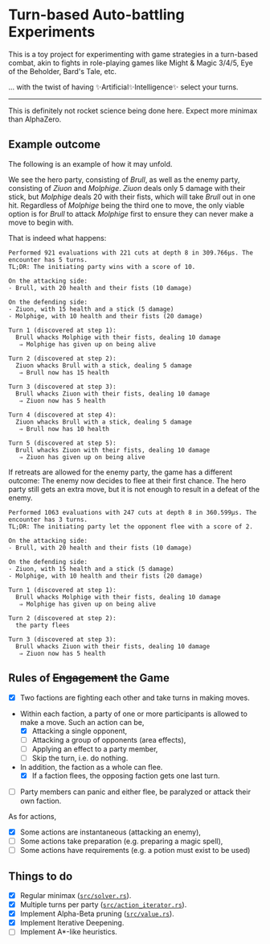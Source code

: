 # Turn-based Auto-battling Experiments

This is a toy project for experimenting with game strategies in a turn-based combat,
akin to fights in role-playing games like Might & Magic 3/4/5, Eye of the Beholder,
Bard's Tale, etc.

... with the twist of having ✨Artificial✨Intelligence✨ select your turns.

---

This is definitely not rocket science being done here. Expect more minimax than AlphaZero.

## Example outcome

The following is an example of how it may unfold.

We see the hero party, consisting of _Brull_, as well as the enemy party, consisting of _Ziuon_ and _Molphige_. 
_Ziuon_ deals only 5 damage with their stick, but _Molphige_ deals 20 with their fists, which will take
_Brull_ out in one hit. Regardless of _Molphige_ being the third one to move, the only viable option is
for _Brull_ to attack _Molphige_ first to ensure they can never make a move to begin with.

That is indeed what happens:

```
Performed 921 evaluations with 221 cuts at depth 8 in 309.766µs. The encounter has 5 turns.
TL;DR: The initiating party wins with a score of 10.

On the attacking side:
- Brull, with 20 health and their fists (10 damage)

On the defending side:
- Ziuon, with 15 health and a stick (5 damage)
- Molphige, with 10 health and their fists (20 damage)

Turn 1 (discovered at step 1):
  Brull whacks Molphige with their fists, dealing 10 damage
   ⇒ Molphige has given up on being alive

Turn 2 (discovered at step 2):
  Ziuon whacks Brull with a stick, dealing 5 damage
   ⇒ Brull now has 15 health

Turn 3 (discovered at step 3):
  Brull whacks Ziuon with their fists, dealing 10 damage
   ⇒ Ziuon now has 5 health

Turn 4 (discovered at step 4):
  Ziuon whacks Brull with a stick, dealing 5 damage
   ⇒ Brull now has 10 health

Turn 5 (discovered at step 5):
  Brull whacks Ziuon with their fists, dealing 10 damage
   ⇒ Ziuon has given up on being alive
```

If retreats are allowed for the enemy party, the game has a different outcome: The enemy
now decides to flee at their first chance. The hero party still gets an extra move, but it is not
enough to result in a defeat of the enemy.

```
Performed 1063 evaluations with 247 cuts at depth 8 in 360.599µs. The encounter has 3 turns.
TL;DR: The initiating party let the opponent flee with a score of 2.

On the attacking side:
- Brull, with 20 health and their fists (10 damage)

On the defending side:
- Ziuon, with 15 health and a stick (5 damage)
- Molphige, with 10 health and their fists (20 damage)

Turn 1 (discovered at step 1):
  Brull whacks Molphige with their fists, dealing 10 damage
   ⇒ Molphige has given up on being alive

Turn 2 (discovered at step 2):
  the party flees

Turn 3 (discovered at step 3):
  Brull whacks Ziuon with their fists, dealing 10 damage
   ⇒ Ziuon now has 5 health
```

## Rules of ~~Engagement~~ the Game

- [x] Two factions are fighting each other and take turns in making moves.
- Within each faction, a party of one or more participants
  is allowed to make a move. Such an action can be,
  - [x] Attacking a single opponent,
  - [ ] Attacking a group of opponents (area effects),
  - [ ] Applying an effect to a party member,
  - [ ] Skip the turn, i.e. do nothing.
- In addition, the faction as a whole can flee.
  - [x] If a faction flees, the opposing faction gets one last turn.
- [ ] Party members can panic and either flee, be paralyzed or attack their own faction.
 
As for actions,

- [x] Some actions are instantaneous (attacking an enemy),
- [ ] Some actions take preparation (e.g. preparing a magic spell),
- [ ] Some actions have requirements (e.g. a potion must exist to be used)

## Things to do

- [x] Regular minimax ([`src/solver.rs`](src/solver.rs)).
- [x] Multiple turns per party ([`src/action_iterator.rs`](src/action_iterator.rs)).
- [x] Implement Alpha-Beta pruning ([`src/value.rs`](src/value.rs)).
- [x] Implement Iterative Deepening.
- [ ] Implement A*-like heuristics.
